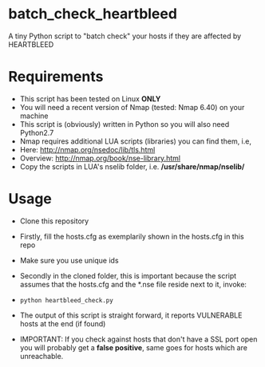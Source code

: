 batch_check_heartbleed
======================

A tiny Python script to "batch check" your hosts if they are affected by HEARTBLEED

Requirements
============

* This script has been tested on Linux __ONLY__
* You will need a recent version of Nmap (tested: Nmap 6.40) on your machine
* This script is (obviously) written in Python so you will also need Python2.7
* Nmap requires additional LUA scripts (libraries) you can find them, i.e,
 * Here: http://nmap.org/nsedoc/lib/tls.html
 * Overview: http://nmap.org/book/nse-library.html
 * Copy the scripts in LUA's nselib folder, i.e. __/usr/share/nmap/nselib/__

Usage
=====

* Clone this repository
* Firstly, fill the hosts.cfg as exemplarily shown in the hosts.cfg in this repo
 * Make sure you use unique ids
* Secondly in the cloned folder, this is important because the script assumes
that the hosts.cfg and the *.nse file reside next to it, invoke:

* `python heartbleed_check.py`

* The output of this script is straight forward, it reports VULNERABLE hosts at the
end (if found)
* IMPORTANT: If you check against hosts that don't have a SSL port open you will 
probably get a __false positive__, same goes for hosts which are unreachable.
